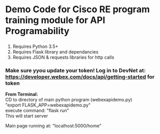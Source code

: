# Demo Code for Cisco RE program training module for API Programability  
  
  
###
1. Requires Python 3.5+  
2. Requires Flask library and dependancies  
3. Requires JSON & requests libraries for http calls  

  
### **Make sure yyou update your token! Log in to DevNet at: https://developer.webex.com/docs/api/getting-started for token**  
  
  
**From Terminal:**  
CD to directory of main python program (webexapidemo.py)  
"export FLASK_APP=webexapidemo.py"  
execute command: "flask run"  
This will start server  
  
Main page running at: "localhost:5000/home"  

